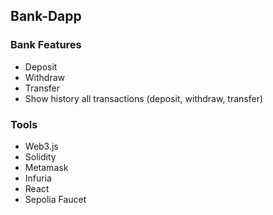 ## Bank-Dapp

### Bank Features
- Deposit
- Withdraw
- Transfer
- Show history all transactions (deposit, withdraw, transfer)

### Tools
- Web3.js
- Solidity
- Metamask
- Infuria
- React
- Sepolia Faucet